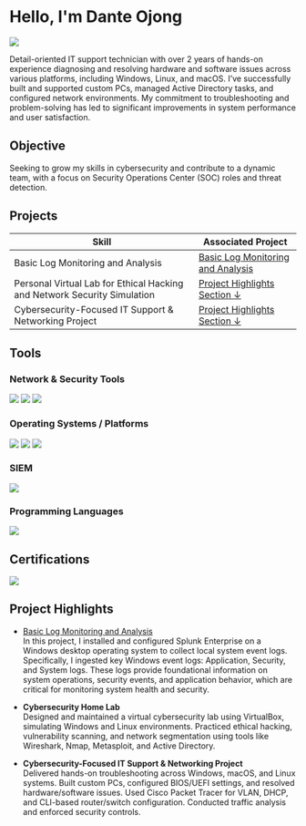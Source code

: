 # Hello, I'm Dante Ojong
<a href="https://www.linkedin.com/in/danteojong/"><img src="https://img.shields.io/badge/-LinkedIn-0072b1?&style=for-the-badge&logo=linkedin&logoColor=white" /></a>

Detail-oriented IT support technician with over 2 years of hands-on experience diagnosing and resolving hardware and software issues across
various platforms, including Windows, Linux, and macOS. I’ve successfully built and supported custom PCs, managed Active Directory tasks,
and configured network environments. My commitment to troubleshooting and problem-solving has led to significant improvements in system performance 
and user satisfaction.

## Objective

Seeking to grow my skills in cybersecurity and contribute to a dynamic team, with a focus on Security Operations Center (SOC) roles and threat detection.


## Projects

| Skill                                         | Associated Project         |
|-----------------------------------------------|----------------------------|
| Basic Log Monitoring and Analysis                                         | <a href="https://github.com/danteojong-it/Basic-Log-Monitoring-and-Analysis-/tree/main">Basic Log Monitoring and Analysis	</a>|
| Personal Virtual Lab for Ethical Hacking and Network Security Simulation  | [Project Highlights Section ↓](#project-highlights) |
| Cybersecurity-Focused IT Support & Networking Project                     | [Project Highlights Section ↓](#project-highlights) |
<!--
| Network Traffic Monitoring and Attack Detection | <a href="https://google.com">Detection Lab</a>|
| Security Automation with Shuffle SOAR         | SOC Automation Lab|
| Incident Response Planning and Execution      | SOC Automation Lab|
| Case Management with TheHive                  | SOC Automation Lab|
| Scripting and Automation for Threat Mitigation | SOC Automation Lab|
-->

## Tools

### Network & Security Tools
<div>
  <img src="https://img.shields.io/badge/-Wireshark-1679A7?&style=for-the-badge&logo=Wireshark&logoColor=white" />
  <img src="https://img.shields.io/badge/-Nmap_(Zenmap)-7AB800?&style=for-the-badge&logo=Nmap&logoColor=white" />
  <img src="https://img.shields.io/badge/-Metasploit-5C2D91?&style=for-the-badge&logo=metasploit&logoColor=white" />
</div>

### Operating Systems / Platforms
<div>
  <img src="https://img.shields.io/badge/-Kali_Linux-557C94?&style=for-the-badge&logo=Kali-Linux&logoColor=white" />
  <img src="https://img.shields.io/badge/-Windows-0078D6?&style=for-the-badge&logo=windows&logoColor=white" />
  <img src="https://img.shields.io/badge/-VirtualBox-183A61?&style=for-the-badge&logo=virtualbox&logoColor=white" />
</div>

### SIEM
<div>
  <img src="https://img.shields.io/badge/-Splunk-000000?&style=for-the-badge&logo=Splunk&logoColor=white" />
</div>

### Programming Languages
<div>
  <img src="https://img.shields.io/badge/-Python-3776AB?&style=for-the-badge&logo=python&logoColor=white" />
</div>

## Certifications
<div>
<img src="https://img.shields.io/badge/-Security%2B-FF0000?&style=for-the-badge&logo=CompTIA&logoColor=white" />
</div>

## Project Highlights

- <a href="https://github.com/danteojong-it/Basic-Log-Monitoring-and-Analysis-/tree/main">Basic Log Monitoring and Analysis	</a>                 
In this project, I installed and configured Splunk Enterprise on a Windows desktop operating system to collect local system event logs. Specifically, I ingested key Windows event logs: Application, Security, and System logs. These logs provide foundational information on system operations, security events, and application behavior, which are critical for monitoring system health and security.

- **Cybersecurity Home Lab**   
Designed and maintained a virtual cybersecurity lab using VirtualBox, simulating Windows and Linux environments. Practiced ethical hacking, vulnerability scanning, and network segmentation using tools like Wireshark, Nmap, Metasploit, and Active Directory.

- **Cybersecurity-Focused IT Support & Networking Project**   
Delivered hands-on troubleshooting across Windows, macOS, and Linux systems. Built custom PCs, configured BIOS/UEFI settings, and resolved hardware/software issues. Used Cisco Packet Tracer for VLAN, DHCP, and CLI-based router/switch configuration. Conducted traffic analysis and enforced security controls.

